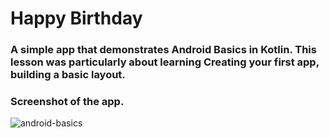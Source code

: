 # Happy Birthday

### A simple app that demonstrates Android Basics in Kotlin. This lesson was particularly about learning Creating your first app, building a basic layout.

### Screenshot of the app.
![android-basics](https://user-images.githubusercontent.com/39867916/144760239-43b23b41-ca8c-4075-8851-eff13a12b91b.png)
